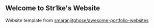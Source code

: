 ## Welcome to Str1ke's Website

Website template from [smaranjitghose/awesome-portfolio-websites](https://github.com/smaranjitghose/awesome-portfolio-websites)

